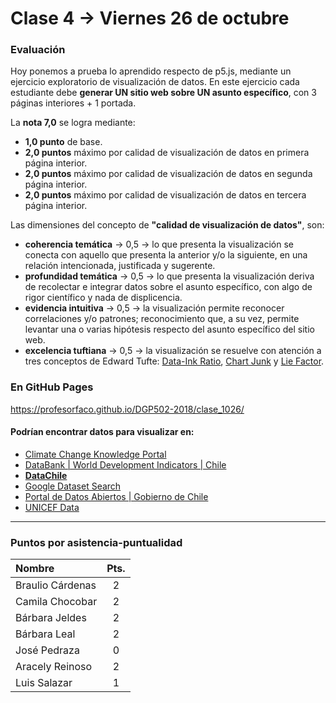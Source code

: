 # Clase 4 → Viernes 26 de octubre

### Evaluación

Hoy ponemos a prueba lo aprendido respecto de p5.js, mediante un ejercicio exploratorio de visualización de datos. En este ejercicio cada estudiante debe **generar UN sitio web sobre UN asunto específico**, con 3 páginas interiores + 1 portada.

La **nota 7,0** se logra mediante:

- **1,0 punto** de base. 
- **2,0 puntos** máximo por calidad de visualización de datos en primera página interior.
- **2,0 puntos** máximo por calidad de visualización de datos en segunda página interior.
- **2,0 puntos** máximo por calidad de visualización de datos en tercera página interior.

Las dimensiones del concepto de **"calidad de visualización de datos"**, son: 

- **coherencia temática** → 0,5 → lo que presenta la visualización se conecta con aquello que presenta la anterior y/o la siguiente, en una relación intencionada, justificada y sugerente. 
- **profundidad temática** → 0,5 → lo que presenta la visualización deriva de recolectar e integrar datos sobre el asunto específico, con algo de rigor científico y nada de displicencia.
- **evidencia intuitiva** → 0,5 → la visualización permite reconocer correlaciones y/o patrones; reconocimiento que, a su vez, permite levantar una o varias hipótesis respecto del asunto específico del sitio web.
- **excelencia tuftiana** → 0,5 → la visualización se resuelve con atención a tres conceptos de Edward Tufte: [Data-Ink Ratio](https://infovis-wiki.net/wiki/Data-Ink_Ratio), [Chart Junk](https://infovis-wiki.net/wiki/Chart_Junk) y [Lie Factor](https://infovis-wiki.net/wiki/Lie_Factor).  

### En GitHub Pages

https://profesorfaco.github.io/DGP502-2018/clase_1026/

#### Podrían encontrar datos para visualizar en:

- [Climate Change Knowledge Portal](http://sdwebx.worldbank.org/climateportal/index.cfm?page=downscaled_data_download&menu=historical)
- [DataBank | World Development Indicators | Chile](http://databank.worldbank.org/data/reports.aspx?source=2&country=CHL)
- **[DataChile](https://es.datachile.io/)**
- [Google Dataset Search](https://toolbox.google.com/datasetsearch)
- [Portal de Datos Abiertos | Gobierno de Chile](http://datos.gob.cl/dataset?q=&sort=metadata_modified+desc)
- [UNICEF Data](https://data.unicef.org/country/chl/)

-------

### Puntos por asistencia-puntualidad

| Nombre | Pts. |
|:-----------------|:---:|
| Braulio Cárdenas | 2 | 
| Camila Chocobar  | 2 | 
| Bárbara Jeldes   | 2 |  
| Bárbara Leal     | 2 |  
| José Pedraza     | 0 | 
| Aracely Reinoso  | 2 | 
| Luis Salazar     | 1 |   

